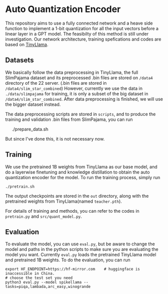 # Auto Quantization Encoder
This repository aims to use a fully connected network and a heave side function to implement a 1-bit quantization for all the input vectors before a linear layer in a GPT model. The feasibilty of this method is still under investigation. Our network architecture, training spefications and codes are based on [TinyLlama](https://github.com/jzhang38/TinyLlama).

## Datasets
We basically follow the data preprocessing in TinyLlama, the full SlimPajama dataset and its preprocessed .bin files are stored on `/data4` directory of the 22 server. (.bin files are stored in `/data4/slim_star_combined`) However, currently we use the data in `./data/slimpajama` for training, it is only a subset of the big dataset in `/data4/slim_star_combined`. After data preprocessing is finished, we will use the bigger dataset instead.

The data preprocessing scripts are stored in `scripts`, and to produce the training and validation .bin files from SlimPajama, you can run 

`	`./prepare_data.sh

But since I've done this, it is not necessary now.

## Training
We use the pretrained 1B weights from TinyLlama as our base model, and do a layerwise finetuning and knowledge distillation to obtain the auto quantization encoder for the model. To run the training process, simply run

	./pretrain.sh

The output checkpoints are stored in the `out` directory, along with the pretrained weights from TinyLlama(named `teacher.pth`). 

For details of training and methods, you can refer to the codes in `pretrain.py` and `src/quant_model.py`.

## Evaluation
To evaluate the model, you can use `eval.py`, but be aware to change the model and paths in the python scripts to make sure you are evaluating the model you want. Currently `eval.py` loads the pretrained TinyLlama model and pretrained 1B weights. To do the evaluation, you can run

	export HF_ENDPOINT=https://hf-mirror.com    # huggingface is inaccessible in China.
	# choose the test set you need
	python3 eval.py --model spikellama --tasks=piqa,lambada,arc_easy,winogrande


